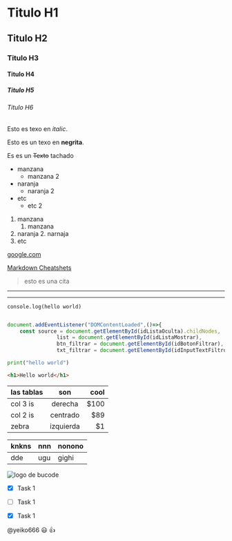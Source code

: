 # Titulo H1
## Titulo H2
### Titulo H3
#### Titulo H4
##### Titulo H5
###### Titulo H6

<!-- italic -->
Esto es texo en *italic*. 

<!-- strong -->
Esto es un texo en **negrita**.

<!-- strikethrough -->
Es es un ~~Texto~~ tachado 

<!-- UL -->
* manzana 
    * manzana 2
* naranja
    * naranja 2
* etc
    * etc 2

1. manzana
    1. manzana
2. naranja
    2. narnaja 
3. etc 



[google.com](https://wwww.google.com)

[Markdown Cheatshets](https://github.com/adam-p/markdown-here/wiki/Markdown-Cheatsheet "Link personalizado")

> esto es una cita

---
___

<!-- para escribir codigo usar "tildes" -->

`console.log(hello world)`

```javascript

document.addEventListener("DOMContentLoaded",()=>{
	const source = document.getElementById(idListaOculta).childNodes,
				list = document.getElementById(idListaMostrar),
				btn_filtrar = document.getElementById(idBotonFiltrar),
				txt_filtrar = document.getElementById(idInputTextFiltro);


```

```python
print("hello world")
```



```html
<h1>Hello world</h1>
```

| las tablas  | son         | cool    | 
| ----------- |:-----------:|--------:|
| col 3 is    | derecha     | $100    |
| col 2 is    | centrado    |  $89    |
| zebra       | izquierda   | $1      |



|knkns|nnn|nonono|
|---------|-------|----|
|dde|ugu|gighi|



![logo de bucode](https://upload.wikimedia.org/wikipedia/commons/4/48/Markdown-mark.svg
"logo de markdown")

<!-- Github MARKDOWN -->
* [X] Task 1 
* [ ] Task 1 
* [X] Task 1 


@yeiko666 :smiley: :+1:

